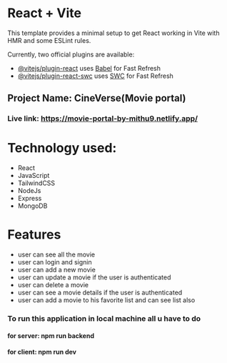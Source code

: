 # React + Vite

This template provides a minimal setup to get React working in Vite with HMR and some ESLint rules.

Currently, two official plugins are available:

- [@vitejs/plugin-react](https://github.com/vitejs/vite-plugin-react/blob/main/packages/plugin-react/README.md) uses [Babel](https://babeljs.io/) for Fast Refresh
- [@vitejs/plugin-react-swc](https://github.com/vitejs/vite-plugin-react-swc) uses [SWC](https://swc.rs/) for Fast Refresh

<h2>Project Name: CineVerse(Movie portal)</h2>
<h3>Live link: <a href="https://movie-portal-by-mithu9.netlify.app/" >https://movie-portal-by-mithu9.netlify.app/</a> </h3>

<h1>Technology used:</h1>
<ul>
<li>
React
</li>
<li>JavaScript</li>
<li>TailwindCSS</li>
<li>NodeJs</li>
<li>Express</li>
<li>MongoDB</li>
</ul>

<h1>Features</h1>
<ul>
<li>user can see all the movie</li>
<li>user can login and signin</li>
<li>user can add a new movie</li>
<li>user can update a movie if the user is authenticated</li>
<li>user can delete a movie</li>
<li>user can see a movie details if the user is authenticated</li>
<li>user can add a movie to his favorite list and can see list also</li>
</ul>

<h3>To run this application in local machine all u have to do</h3>
<h4>for server: npm run backend</h4>
<h4>for client: npm run dev</h4>
